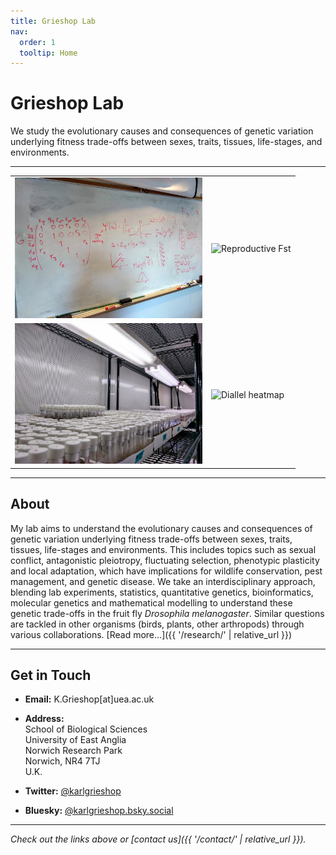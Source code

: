 ```yaml
---
title: Grieshop Lab
nav:
  order: 1
  tooltip: Home
---
```


# Grieshop Lab

We study the evolutionary causes and consequences of genetic variation underlying fitness trade-offs between sexes, traits, tissues, life-stages, and environments.

---

<!-- 2x2 image grid -->
<table>
  <tr>
    <td>
      <img src="/images/Tania+equations.jpg" alt="Sex-specific fitness optima" style="width:100%; max-width:300px;">
    </td>
    <td>
      <img src="/images/IMG_0792.jpeg" alt="Reproductive Fst" style="width:100%; max-width:300px;">
    </td>
  </tr>
  <tr>
    <td>
      <img src="/images/Pure+DsRed+Ex.jpg" alt="Biophys model" style="width:100%; max-width:300px;">
    </td>
    <td>
      <img src="/images/IMG_0795.jpeg" alt="Diallel heatmap" style="width:100%; max-width:300px;">
    </td>
  </tr>
</table>

---

## About

My lab aims to understand the evolutionary causes and consequences of genetic variation underlying fitness trade-offs between sexes, traits, tissues, life-stages and environments. This includes topics such as sexual conflict, antagonistic pleiotropy, fluctuating selection, phenotypic plasticity and local adaptation, which have implications for wildlife conservation, pest management, and genetic disease. We take an interdisciplinary approach, blending lab experiments, statistics, quantitative genetics, bioinformatics, molecular genetics and mathematical modelling to understand these genetic trade-offs in the fruit fly *Drosophila melanogaster*. Similar questions are tackled in other organisms (birds, plants, other arthropods) through various collaborations. [Read more...]({{ '/research/' | relative_url }})

---

## Get in Touch

- **Email:** K.Grieshop[at]uea.ac.uk
- **Address:**  
  School of Biological Sciences  
  University of East Anglia  
  Norwich Research Park  
  Norwich, NR4 7TJ  
  U.K.

- **Twitter:** [@karlgrieshop](https://x.com/karlgrieshop)
- **Bluesky:** [@karlgrieshop.bsky.social](https://bsky.app/profile/karlgrieshop.bsky.social)

---

*Check out the links above or [contact us]({{ '/contact/' | relative_url }}).*
